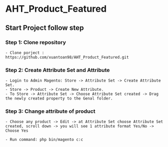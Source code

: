 # AHT_Product_Featured

## Start Project follow step

### Step 1: Clone repository
```git
- Clone porject : https://github.com/xuantoan98/AHT_Product_Featured.git
```

### Step 2: Create Attribute Set and Attribute
```
- Login to Admin Magento: Store -> Attribute Set -> Create Attribute Set.
- Store -> Product -> Create New Attribute.
- To Store -> Attribute Set -> Choose Attribute Set created -> Drag the newly created property to the Genal folder.
```

### Step 3: Change attribute of product
```
- Choose any product -> Edit -> at Attribute Set choose Attribute Set created, scroll down -> you will see 1 attribute format Yes/No -> Choose Yes

- Run command: php bin/magento c:c 
```
